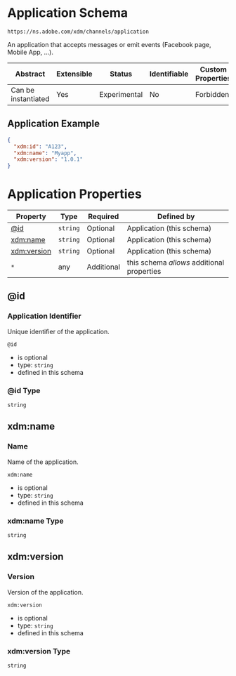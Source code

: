 
# Application Schema

```
https://ns.adobe.com/xdm/channels/application
```

An application that accepts messages or emit events (Facebook page, Mobile App, ...).


| Abstract | Extensible | Status | Identifiable | Custom Properties | Additional Properties | Defined In |
|----------|------------|--------|--------------|-------------------|-----------------------|------------|
| Can be instantiated | Yes | Experimental | No | Forbidden | Permitted | [channels/application.schema.json](channels/application.schema.json) |

## Application Example
```json
{
  "xdm:id": "A123",
  "xdm:name": "Myapp",
  "xdm:version": "1.0.1"
}
```

# Application Properties

| Property | Type | Required | Defined by |
|----------|------|----------|------------|
| [@id](#@id) | `string` | Optional | Application (this schema) |
| [xdm:name](#xdmname) | `string` | Optional | Application (this schema) |
| [xdm:version](#xdmversion) | `string` | Optional | Application (this schema) |
| `*` | any | Additional | this schema *allows* additional properties |

## @id
### Application Identifier

Unique identifier of the application.

`@id`
* is optional
* type: `string`
* defined in this schema

### @id Type


`string`






## xdm:name
### Name

Name of the application.

`xdm:name`
* is optional
* type: `string`
* defined in this schema

### xdm:name Type


`string`






## xdm:version
### Version

Version of the application.

`xdm:version`
* is optional
* type: `string`
* defined in this schema

### xdm:version Type


`string`





